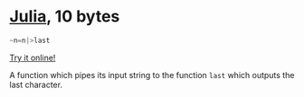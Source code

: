# [Julia][1], 10 bytes
    
```julia
~n=n|>last
```    
[Try it online!](https://tio.run/##yyrNyUw0rPj/vy7PNq/GLiexuOR/QVFmXklOnkadkqGRsYmpkuZ/AA)

A function which pipes its input string to the function `last` which outputs the last character.
    
[1]: https://julialang.org/
